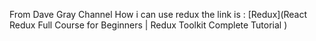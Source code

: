 From Dave Gray Channel How i can use redux the link is :
[Redux](React Redux Full Course for Beginners | Redux Toolkit Complete Tutorial
)